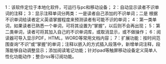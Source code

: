 <!---
markmeta_author: wongoo
markmeta_date: 2012-02-17 17:07:03
slug: idea-reader-for-english-learner
markmeta_title: IDEA:给英文学习者的阅读器
wordpress_id: 198
markmeta_categories: Inspiration
markmeta_tags: idea,invocation
-->


1：该软件定位于本地化软件，可运行与pc和移动设备；
2：自动显示读者不识单词的注释；
3：显示注释单词分两类：一是读者自己添加的不识单词；二是
根据不识单词给读者定义英语掌握程度来预测读者有可能不识的单词；
4：第一类单词，如果读者已熟悉一个单词，可将其设置为“掌握”，以后则不会再出现；
5：第二类单词，读者可将其加入自己的不识单词库，或取消显示，或不做操作；
6：阅读器可导入显示PDF，HTML，WORD等常用文档内容；
7：扩展功能：按时间范围查询“不识”或“掌握”的单词；注释以嵌入的方式插入段落中，新增单词注释，段落能够自动调整显示；添加阅读笔记功能；针对ipad等触屏移动设备定义简单人性化功能动作；整合rss等订阅功能。

